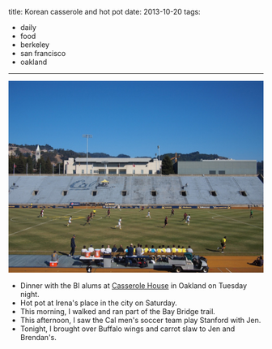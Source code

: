 title: Korean casserole and hot pot
date: 2013-10-20
tags:
- daily
- food
- berkeley
- san francisco
- oakland
---

![Cal soccer match.](/images/cal-soccer.jpg)

- Dinner with the BI alums at [Casserole House](http://www.casserolehouse.com/) in Oakland on Tuesday night.
- Hot pot at Irena's place in the city on Saturday.
- This morning, I walked and ran part of the Bay Bridge trail.
- This afternoon, I saw the Cal men's soccer team play Stanford with Jen.
- Tonight, I brought over Buffalo wings and carrot slaw to Jen and Brendan's.
